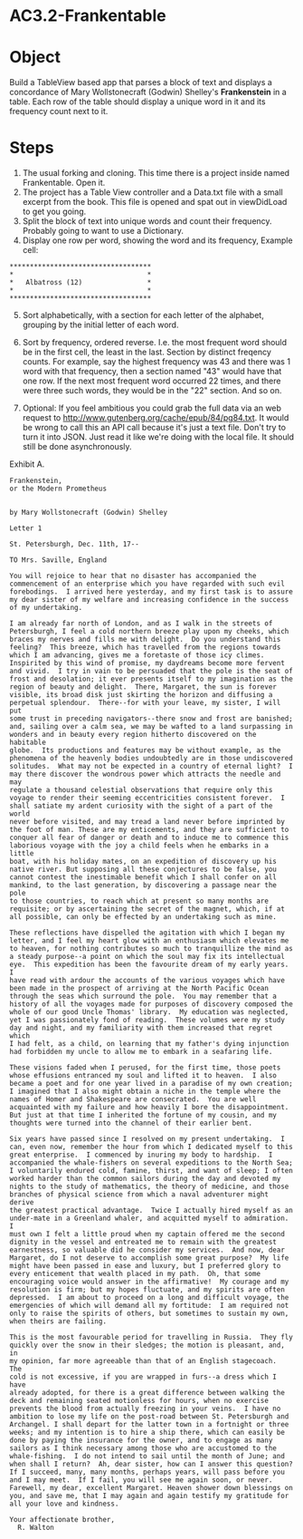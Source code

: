 # AC3.2-Frankentable

# Object

Build a TableView based app that parses a block of text and displays a concordance of 
Mary Wollstonecraft (Godwin) Shelley's **Frankenstein** in a table. Each row of the table should display a
unique word in it and its frequency count next to it. 

# Steps

1. The usual forking and cloning. This time there is a project inside named Frankentable.
  Open it.
2. The project has a Table View controller and a Data.txt file with a small excerpt from the book. 
  This file is opened and spat out in viewDidLoad to get you going.
3. Split the block of text into unique words and count their frequency. Probably going to want 
  to use a Dictionary.
4. Display one row per word, showing the word and its frequency,
  Example cell:
  ```
  ***********************************
  *                                 *
  *   Albatross (12)                *
  *                                 *
  ***********************************
  ```
5. Sort alphabetically, with a section for each letter of the alphabet, grouping by
  the initial letter of each word.

6. Sort by frequency, ordered reverse. I.e. the most frequent word should be in the
  first cell, the least in the last. Section by distinct freqency counts. For example,
  say the highest frequency was 43 and there was 1 word with that frequency, then a
  section named "43" would have that one row. If the next most frequent word occurred 22 times, and
  there were three such words, they would be in the "22" section.  And so on.

7. Optional: If you feel ambitious you could grab the full data via an web request to http://www.gutenberg.org/cache/epub/84/pg84.txt.
  It would be wrong to call this an API call because it's just a text file. Don't try to turn it
  into JSON. Just read it like we're doing with the local file. It should still be done
  asynchronously.
  
Exhibit A.

```
Frankenstein,
or the Modern Prometheus


by Mary Wollstonecraft (Godwin) Shelley

Letter 1

St. Petersburgh, Dec. 11th, 17--

TO Mrs. Saville, England

You will rejoice to hear that no disaster has accompanied the
commencement of an enterprise which you have regarded with such evil
forebodings.  I arrived here yesterday, and my first task is to assure
my dear sister of my welfare and increasing confidence in the success
of my undertaking.

I am already far north of London, and as I walk in the streets of
Petersburgh, I feel a cold northern breeze play upon my cheeks, which
braces my nerves and fills me with delight.  Do you understand this
feeling?  This breeze, which has travelled from the regions towards
which I am advancing, gives me a foretaste of those icy climes.
Inspirited by this wind of promise, my daydreams become more fervent
and vivid.  I try in vain to be persuaded that the pole is the seat of
frost and desolation; it ever presents itself to my imagination as the
region of beauty and delight.  There, Margaret, the sun is forever
visible, its broad disk just skirting the horizon and diffusing a
perpetual splendour.  There--for with your leave, my sister, I will put
some trust in preceding navigators--there snow and frost are banished;
and, sailing over a calm sea, we may be wafted to a land surpassing in
wonders and in beauty every region hitherto discovered on the habitable
globe.  Its productions and features may be without example, as the
phenomena of the heavenly bodies undoubtedly are in those undiscovered
solitudes.  What may not be expected in a country of eternal light?  I
may there discover the wondrous power which attracts the needle and may
regulate a thousand celestial observations that require only this
voyage to render their seeming eccentricities consistent forever.  I
shall satiate my ardent curiosity with the sight of a part of the world
never before visited, and may tread a land never before imprinted by
the foot of man. These are my enticements, and they are sufficient to
conquer all fear of danger or death and to induce me to commence this
laborious voyage with the joy a child feels when he embarks in a little
boat, with his holiday mates, on an expedition of discovery up his
native river. But supposing all these conjectures to be false, you
cannot contest the inestimable benefit which I shall confer on all
mankind, to the last generation, by discovering a passage near the pole
to those countries, to reach which at present so many months are
requisite; or by ascertaining the secret of the magnet, which, if at
all possible, can only be effected by an undertaking such as mine.

These reflections have dispelled the agitation with which I began my
letter, and I feel my heart glow with an enthusiasm which elevates me
to heaven, for nothing contributes so much to tranquillize the mind as
a steady purpose--a point on which the soul may fix its intellectual
eye.  This expedition has been the favourite dream of my early years. I
have read with ardour the accounts of the various voyages which have
been made in the prospect of arriving at the North Pacific Ocean
through the seas which surround the pole.  You may remember that a
history of all the voyages made for purposes of discovery composed the
whole of our good Uncle Thomas' library.  My education was neglected,
yet I was passionately fond of reading.  These volumes were my study
day and night, and my familiarity with them increased that regret which
I had felt, as a child, on learning that my father's dying injunction
had forbidden my uncle to allow me to embark in a seafaring life.

These visions faded when I perused, for the first time, those poets
whose effusions entranced my soul and lifted it to heaven.  I also
became a poet and for one year lived in a paradise of my own creation;
I imagined that I also might obtain a niche in the temple where the
names of Homer and Shakespeare are consecrated.  You are well
acquainted with my failure and how heavily I bore the disappointment.
But just at that time I inherited the fortune of my cousin, and my
thoughts were turned into the channel of their earlier bent.

Six years have passed since I resolved on my present undertaking.  I
can, even now, remember the hour from which I dedicated myself to this
great enterprise.  I commenced by inuring my body to hardship.  I
accompanied the whale-fishers on several expeditions to the North Sea;
I voluntarily endured cold, famine, thirst, and want of sleep; I often
worked harder than the common sailors during the day and devoted my
nights to the study of mathematics, the theory of medicine, and those
branches of physical science from which a naval adventurer might derive
the greatest practical advantage.  Twice I actually hired myself as an
under-mate in a Greenland whaler, and acquitted myself to admiration. I
must own I felt a little proud when my captain offered me the second
dignity in the vessel and entreated me to remain with the greatest
earnestness, so valuable did he consider my services.  And now, dear
Margaret, do I not deserve to accomplish some great purpose?  My life
might have been passed in ease and luxury, but I preferred glory to
every enticement that wealth placed in my path.  Oh, that some
encouraging voice would answer in the affirmative!  My courage and my
resolution is firm; but my hopes fluctuate, and my spirits are often
depressed.  I am about to proceed on a long and difficult voyage, the
emergencies of which will demand all my fortitude:  I am required not
only to raise the spirits of others, but sometimes to sustain my own,
when theirs are failing.

This is the most favourable period for travelling in Russia.  They fly
quickly over the snow in their sledges; the motion is pleasant, and, in
my opinion, far more agreeable than that of an English stagecoach.  The
cold is not excessive, if you are wrapped in furs--a dress which I have
already adopted, for there is a great difference between walking the
deck and remaining seated motionless for hours, when no exercise
prevents the blood from actually freezing in your veins.  I have no
ambition to lose my life on the post-road between St. Petersburgh and
Archangel. I shall depart for the latter town in a fortnight or three
weeks; and my intention is to hire a ship there, which can easily be
done by paying the insurance for the owner, and to engage as many
sailors as I think necessary among those who are accustomed to the
whale-fishing.  I do not intend to sail until the month of June; and
when shall I return?  Ah, dear sister, how can I answer this question?
If I succeed, many, many months, perhaps years, will pass before you
and I may meet.  If I fail, you will see me again soon, or never.
Farewell, my dear, excellent Margaret. Heaven shower down blessings on
you, and save me, that I may again and again testify my gratitude for
all your love and kindness.

Your affectionate brother,
  R. Walton
```
